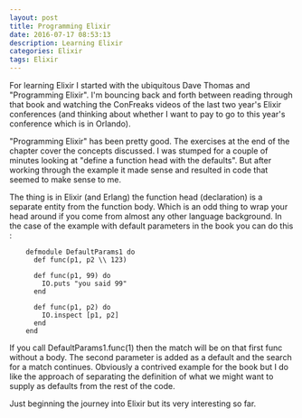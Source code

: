 ```yaml
---
layout: post
title: Programming Elixir
date: 2016-07-17 08:53:13
description: Learning Elixir
categories: Elixir
tags: Elixir
---
```


For learning Elixir I started with the ubiquitous Dave Thomas and "Programming
Elixir". I'm bouncing back and forth between reading through that book and
watching the ConFreaks videos of the last two year's Elixir conferences (and
thinking about whether I want to pay to go to this year's conference which is
in Orlando).

"Programming Elixir" has been pretty good. The exercises at the end of the
chapter cover the concepts discussed. I was stumped for a couple of minutes
looking at "define a function head with the defaults". But after working through
the example it made sense and resulted in code that seemed to make sense to
me.

The thing is in Elixir (and Erlang) the function head (declaration) is a
separate entity from the function body. Which is an odd thing to wrap your
head around if you come from almost any other language background. In the
case of the example with default parameters in the book you can do this :

```
    defmodule DefaultParams1 do
      def func(p1, p2 \\ 123)

      def func(p1, 99) do
        IO.puts "you said 99"
      end

      def func(p1, p2) do
        IO.inspect [p1, p2]
      end
    end
```

If you call DefaultParams1.func(1) then the match will be on that first func without
a body. The second parameter is added as a default and the search for a match
continues. Obviously a contrived example for the book but I do like the approach of
separating the definition of what we might want to supply as defaults from the rest
of the code.

Just beginning the journey into Elixir but its very interesting so far.
